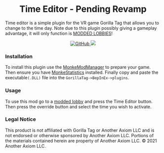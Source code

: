 <div align="center">
  
  <h1>Time Editor - Pending Revamp</h1> 
  <p align="left">Time editor is a simple plugin for the VR game Gorilla Tag that allows you to change to the time day. Note due to this plugin possibly giving a gameplay advantage, it will only function is <a href="https://github.com/legoandmars/Utilla#enabling-your-mod">MODDED LOBBIES</a>!</p>
  
  <a href="https://github.com/CrafterBotOfficial/TimeEditor-Gorilla-Tag/blob/main/LICENSE">
    <img alt="GitHub" src="https://img.shields.io/github/license/CrafterBotOfficial/TimeEditor-Gorilla-Tag?style=flat-square">
  </a>
  <img src="https://img.shields.io/github/v/release/CrafterBotOfficial/TimeEditor-Gorilla-Tag?label=Version">

</div>

### Installation
To install this plugin use the [MonkeModManager](https://github.com/DeadlyKitten/MonkeModManager/releases/tag/1.3.0) to prepare your game. Then ensure you have [MonkeStatistics](https://github.com/CrafterBotOfficial/MonkeStatistics/releases/tag/1.0.3) installed. Finally copy and paste the executable``(.DLL)`` file into the 
``GorillaTag->BepInEx->plugins``. 
### Usage
To use this mod go to a [modded lobby](https://github.com/legoandmars/Utilla#enabling-your-mod) and press the Time Editor button. Then press the override button and select the time you wish to activate.
### Legal Notice
This product is not affiliated with Gorilla Tag or Another Axiom LLC and is not endorsed or otherwise sponsored by Another Axiom LLC. Portions of the materials contained herein are property of Another Axiom LLC. ©️ 2021 Another Axiom LLC.
